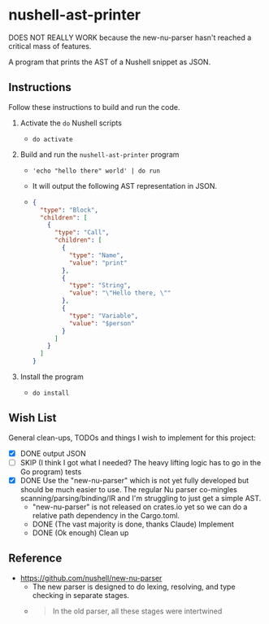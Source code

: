 # nushell-ast-printer

DOES NOT REALLY WORK because the new-nu-parser hasn't reached a critical mass of features.

A program that prints the AST of a Nushell snippet as JSON.


## Instructions

Follow these instructions to build and run the code.

1. Activate the `do` Nushell scripts
   * ```nushell
     do activate
     ```
2. Build and run the `nushell-ast-printer` program
   * ```nushell
     'echo "hello there" world' | do run
     ```
   * It will output the following AST representation in JSON.
   * ```json
     {
       "type": "Block",
       "children": [
         {
           "type": "Call",
           "children": [
             {
               "type": "Name",
               "value": "print"
             },
             {
               "type": "String",
               "value": "\"Hello there, \""
             },
             {
               "type": "Variable",
               "value": "$person"
             }
           ]
         }
       ]
     }
     ```
3. Install the program
   * ```nushell
     do install
     ```


## Wish List

General clean-ups, TODOs and things I wish to implement for this project:

* [x] DONE output JSON
* [ ] SKIP (I think I got what I needed? The heavy lifting logic has to go in the Go program) tests
* [x] DONE Use the "new-nu-parser" which is not yet fully developed but should be much easier to use. The regular Nu parser
  co-mingles scanning/parsing/binding/IR and I'm struggling to just get a simple AST.
   * "new-nu-parser" is not released on crates.io yet so we can do a relative path dependency in the Cargo.toml.
   * DONE (The vast majority is done, thanks Claude) Implement
   * DONE (Ok enough) Clean up


## Reference

* <https://github.com/nushell/new-nu-parser>
  * The new parser is designed to do lexing, resolving, and type checking in separate stages.
  * > In the old parser, all these stages were intertwined

